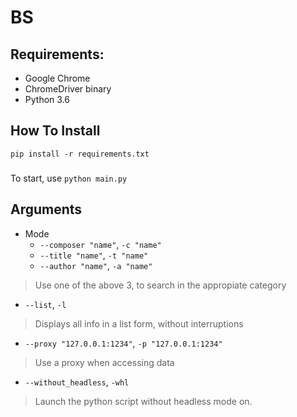 # BS
 
## Requirements:
- Google Chrome 
- ChromeDriver binary
- Python 3.6
## How To Install
```
pip install -r requirements.txt
```
###
To start, use
``python main.py``

## Arguments
- Mode
  - `--composer "name"`, `-c "name"`
  - `--title "name"`, `-t "name"`
  - `--author "name"`, `-a "name"`
> Use one of the above 3, to search in the appropiate category

- `--list`, `-l` 
> Displays all info in a list form, without interruptions

- `--proxy "127.0.0.1:1234"`, `-p "127.0.0.1:1234"`
> Use a proxy when accessing data

- `--without_headless`, `-whl`
> Launch the python script without headless mode on.
